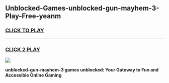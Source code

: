 
## Unblocked-Games-unblocked-gun-mayhem-3-Play-Free-yeanm
<h3>
<a href="https://premium76.site?title=unblocked-gun-mayhem-3&ref=19M">CLICK TO PLAY</a></h3>
<hr>

<h3>
<a href="https://premium76.site?title=unblocked-gun-mayhem-3&ref=19M">CLICK 2 PLAY</a>
  
</h3>

<a href="https://premium76.site?title=unblocked-gun-mayhem-3&ref=19M"><img src="https://clearcache.store/games.png"></a>


**unblocked-gun-mayhem-3 games unblocked: Your Gateway to Fun and Accessible Online Gaming**
